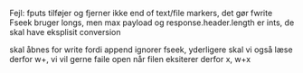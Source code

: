 Fejl:
fputs tilføjer og fjerner ikke end of text/file markers, det gør fwrite
Fseek bruger longs, men max payload og response.header.length er ints, de skal have eksplisit conversion

skal åbnes for write fordi append ignorer fseek, yderligere skal vi også læse derfor w+, vi vil gerne faile open når filen eksiterer derfor x, w+x